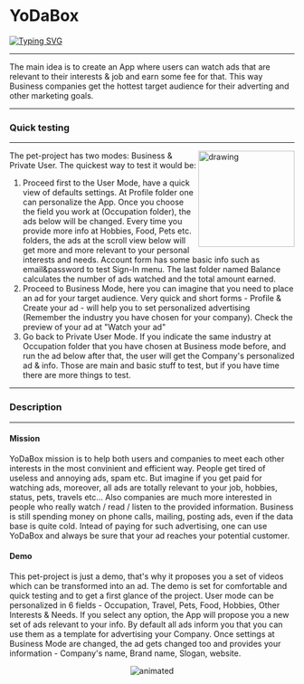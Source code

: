 # YoDaBox
[![Typing SVG](https://readme-typing-svg.herokuapp.com?size=16&multiline=true&height=70&lines=YoDaBox+%3D+Your+Data+Box;People+earn+by+watching+ads+%26;Business+gets+the+hottest+target+audience)](https://git.io/typing-svg)
***
The main idea is to create an App where users can watch ads that are relevant to their interests & job and earn some fee for that. This way Business companies get the hottest target audience for their adverting and other marketing goals.
___

### Quick testing
___
<img align="right" src="https://ie.wampi.ru/2022/06/24/SNIMOK-EKRANA-2022-06-24-V-17.29.10.png" alt="drawing" style="width:170px;"/> The pet-project has two modes: Business & Private User. The quickest way to test it would be:
1. Proceed first to the User Mode, have a quick view of defaults settings. At Profile folder one can personalize the App. Once you choose the field you work at (Occupation folder), the ads below will be changed. Every time you provide more info at Hobbies, Food, Pets etc. folders, the ads at the scroll view below will get more and more relevant to your personal interests and needs. Account form has some basic info such as email&password to test Sign-In menu. The last folder named Balance calculates the number of ads watched and the total amount earned. 
2. Proceed to Business Mode, here you can imagine that you need to place an ad for your target audience. Very quick and short forms - Profile & Create your ad - will help you to set personalized advertising (Remember the industry you have chosen for your company). Check the preview of your ad at "Watch your ad"
3. Go back to Private User Mode. If you indicate the same industry at Occupation folder that you have chosen at Business mode before, and run the ad below after that, the user will get the Company's personalized ad & info. 
Those are main and basic stuff to test, but if you have time there are more things to test.
___

### Description
___
#### Mission
YoDaBox mission is to help both users and companies to meet each other interests in the most convinient and efficient way. 
People get tired of useless and annoying ads, spam etc. But imagine if you get paid for watching ads, moreover, all ads are totally relevant to your job, hobbies, status, pets, travels etc...
Also companies are much more interested in people who really watch / read / listen to the provided information. Business is still spending money on phone calls, mailing, posting ads, even if the data base is quite cold. Intead of paying for such advertising, one can use YoDaBox and always be sure that your ad reaches your potential customer.
#### Demo
This pet-project is just a demo, that's why it proposes you a set of videos which can be transformed into an ad. The demo is set for comfortable and quick testing and to get a first glance of the project. 
User mode can be personalized in 6 fields - Occupation, Travel, Pets, Food, Hobbies, Other Interests & Needs. If you select any option, the App will propose you a new set of ads relevant to your info. 
By default all ads inform you that you can use them as a template for advertising your Company. Once settings at Business Mode are changed, the ad gets changed too and provides your information - Company's name, Brand name, Slogan, website.
<p align="center">
  <img src="https://media.giphy.com/media/ibPBFAAwnvCfzUfavN/giphy.gif" alt="animated"> 
   
